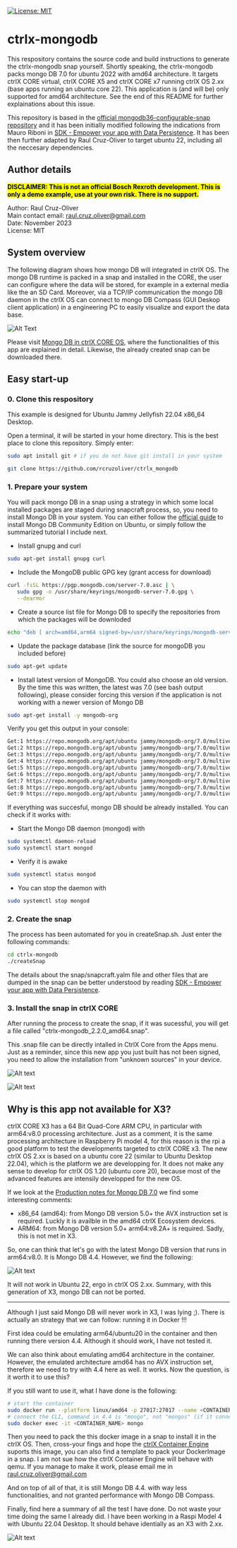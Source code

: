   [![License: MIT](https://img.shields.io/badge/License-MIT-yellow.svg)](https://opensource.org/licenses/MIT)

# ctrlx-mongodb

This respository contains the source code and build instructions to generate the ctrlx-mongodb snap yourself. Shortly speaking, the ctrlx-mongodb packs mongo DB 7.0 for ubuntu 2022 with amd64 architecture. It targets ctrlX CORE virtual, ctrlX CORE X5 and ctrlX CORE x7 running ctrlX OS 2.xx (base apps running an ubuntu core 22). This application is (and will be) only supported for amd64 architecture. See the end of this README for further explainations about this issue.

This repository is based in the [official mongodb36-configurable-snap repository](https://github.com/mauringo/mongodb36-configurable-snap) and it has been initially modified following the indications from Mauro Riboni in [SDK - Empower your app with Data Persistence](https://developer.community.boschrexroth.com/t5/Store-and-How-to/SDK-Empower-your-app-with-Data-Persistence/ba-p/69121). It has been then further adapted by Raul Cruz-Oliver to target ubuntu 22, including all the neccesary dependencies. 

## Author details
<mark>**DISCLAIMER: This is not an official Bosch Rexroth development. This is only a demo example, use at your own risk. There is no support.**</mark> 

Author: Raul Cruz-Oliver \
Main contact email: raul.cruz.oliver@gmail.com \
Date: November 2023 \
License: MIT

## System overview
The following diagram shows how mongo DB will integrated in ctrlX OS. The mongo DB runtime is packed in a snap and installed in the CORE, the user can configure where the data will be stored, for example in a external media like the an SD Card. Moreover, via a TCP/IP communication the mongo DB daemon in the ctrlX OS can connect to mongo DB Compass (GUI Deskop client application) in a engineering PC to easily visualize and export the data base.

![Alt Text](images/overview.png)

Please visit [Mongo DB in ctrlX CORE OS](https://developer.community.boschrexroth.com/t5/forums/editpage/board-id/dcdev_community-dev-blog/message-id/969), where the functionalities of this app are explained in detail. Likewise, the already created snap can be downloaded there. 


## Easy start-up

### 0. Clone this respository
This example is designed for Ubuntu Jammy Jellyfish 22.04 x86_64 Desktop.

Open a terminal, it will be started in your home directory. This is the best place to clone this repository. Simply enter:

```bash
sudo apt install git # if you do not have git install in your system

git clone https://github.com/rcruzoliver/ctrlx_mongodb
```

### 1. Prepare your system
You will pack mongo DB in a snap using a strategy in which some local installed packages are staged during snapcraft process, so, you need to install Mongo DB in your system. You can either follow the [official guide](https://www.mongodb.com/docs/manual/tutorial/install-mongodb-on-ubuntu/#std-label-install-mdb-community-ubuntu) to install Mongo DB Community Edition on Ubuntu, or simply follow the summarized tutorial I include next.

- Install gnupg and curl
```bash
sudo apt-get install gnupg curl
```
- Include the MongoDB public GPG key (grant access for download)
```bash
curl -fsSL https://pgp.mongodb.com/server-7.0.asc | \
   sudo gpg -o /usr/share/keyrings/mongodb-server-7.0.gpg \
   --dearmor
```
- Create a source list file for Mongo DB to specify the repositories from which the packages will be downloded
```bash
echo "deb [ arch=amd64,arm64 signed-by=/usr/share/keyrings/mongodb-server-7.0.gpg ] https://repo.mongodb.org/apt/ubuntu jammy/mongodb-org/7.0 multiverse" | sudo tee /etc/apt/sources.list.d/mongodb-org-7.0.list
```
- Update the package database (link the source for mongoDB you included before)
```bash
sudo apt-get update
```
- Install latest version of MongoDB. You could also choose an old version. By the time this was written, the latest was 7.0 (see bash output following), please consider forcing this version if the application is not working with a newer version of Mongo DB
```bash
sudo apt-get install -y mongodb-org
```
Verify you get this output in your console:
```bash
Get:1 https://repo.mongodb.org/apt/ubuntu jammy/mongodb-org/7.0/multiverse amd64 mongodb-database-tools amd64 100.9.4 [51.9 MB] 
Get:2 https://repo.mongodb.org/apt/ubuntu jammy/mongodb-org/7.0/multiverse amd64 mongodb-mongosh amd64 2.1.1 [47.9 MB] 
Get:3 https://repo.mongodb.org/apt/ubuntu jammy/mongodb-org/7.0/multiverse amd64 mongodb-org-shell amd64 7.0.4 [2,986 B] 
Get:4 https://repo.mongodb.org/apt/ubuntu jammy/mongodb-org/7.0/multiverse amd64 mongodb-org-server amd64 7.0.4 [36.5 MB] 
Get:5 https://repo.mongodb.org/apt/ubuntu jammy/mongodb-org/7.0/multiverse amd64 mongodb-org-mongos amd64 7.0.4 [25.4 MB] 
Get:6 https://repo.mongodb.org/apt/ubuntu jammy/mongodb-org/7.0/multiverse amd64 mongodb-org-database-tools-extra amd64 7.0.4 [7,756 B] 
Get:7 https://repo.mongodb.org/apt/ubuntu jammy/mongodb-org/7.0/multiverse amd64 mongodb-org-database amd64 7.0.4 [3,426 B] 
Get:8 https://repo.mongodb.org/apt/ubuntu jammy/mongodb-org/7.0/multiverse amd64 mongodb-org-tools amd64 7.0.4 [2,768 B] 
Get:9 https://repo.mongodb.org/apt/ubuntu jammy/mongodb-org/7.0/multiverse amd64 mongodb-org amd64 7.0.4 [2,802 B] 
```

If everything was succesful, mongo DB should be already installed. You can check if it works with:

- Start the Mongo DB daemon (mongod) with
```bash
sudo systemctl daemon-reload
sudo systemctl start mongod
```
- Verify it is awake
```bash
sudo systemctl status mongod
```
- You can stop the daemon with
```bash
sudo systemctl stop mongod
```

### 2. Create the snap
The process has been automated for you in createSnap.sh. Just enter the following commands:
```bash
cd ctrlx-mongodb
./createSnap
```
The details about the snap/snapcraft.yalm file and other files that are dumped in the snap can be better understood by reading [SDK - Empower your app with Data Persistence](https://developer.community.boschrexroth.com/t5/Store-and-How-to/SDK-Empower-your-app-with-Data-Persistence/ba-p/69121).

### 3. Install the snap in ctrlX CORE
After running the process to create the snap, if it was sucessful, you will get a file called "ctrlx-mongodb_2.2.0_amd64.snap".

This .snap file can be directly intalled in CtrlX Core from the Apps menu. Just as a reminder, since this new app you just built has not been signed, you need to allow the installation from "unknown sources" in your device.

![Alt text](/images/unknownsources.png)

![Alt text](/images/popup.png)


## Why is this app not available for X3?

ctrlX CORE X3 has a 64 Bit Quad-Core ARM CPU, in particular with arm64:v8.0 processing architecture. Just as a comment, it is the same processing architecture in Raspberry Pi model 4, for this reason is the rpi a good platform to test the developments targeted to ctrlX CORE x3. The new ctrlX OS 2.xx is based on a ubuntu core 22 (similar to Ubuntu Desktop 22.04), which is the platform we are developping for. It does not make any sense to develop for ctrlX OS 1.20 (ubuntu core 20), because most of the advanced features are intensily developped for the new OS.

If we look at the [Production notes for Mongo DB 7.0](https://www.mongodb.com/docs/manual/administration/production-notes/) we find some interesting comments:

- x86_64 (amd64): from Mongo DB version 5.0+ the AVX instruction set is required. Luckly it is availble in the amd64 ctrlX Ecosystem devices. 
- ARM64: from Mongo DB version 5.0+ arm64:v8.2A+ is required. Sadly, this is not met in X3.

So, one can think that let's go with the latest Mongo DB version that runs in arm64:v8.0. It is Mongo DB 4.4. However, we find the following: 

![Alt text](/images/platformsupport.png)

It will not work in Ubuntu 22, ergo in ctrlX OS 2.xx. Summary, with this generation of X3, mongo DB can not be ported. 

****************

Although I just said Mongo DB will never work in X3, I was lying ;). There is actually an strategy that we can follow: running it in Docker !!!

First idea could be emulating arm64/ubuntu20 in the container and then running there version 4.4. Although it should work, I have not tested it.

We can also think about emulating amd64 architecture in the container. However, the emulated architecture amd64 has no AVX instruction set, therefore we need to try with 4.4 here as well. It works. Now the question, is it worth it to use this? 

If you still want to use it, what I have done is the following:
```bash
# start the container
sudo docker run --platform linux/amd64 -p 27017:27017 --name <CONTAINER_NAME> mongo:4.4
# connect the CLI, command in 4.4 is "mongo", not "mongos" (if it connects, it means the daemon is alive)
sudo docker exec -it <CONTAINER_NAME> mongo
```

Then you need to pack the this docker image in a snap to install it in the ctrlX OS. Then, cross-your fings and hope the [ctrlX Container Engine](https://developer.community.boschrexroth.com/t5/Store-and-How-to/ctrlX-AUTOMATION-Container-Engine/ba-p/57324) suports this image, you can also find a template to pack your DockerImage in a snap. I am not sue how the ctrlX Container Engine will behave with qemu. If you manage to make it work, please email me in raul.cruz.oliver@gmail.com

And on top of all of that, it is still Mongo DB 4.4. with way less functionalities, and not granted performance with Mongo DB Compass.

Finally, find here a summary of all the test I have done. Do not waste your time doing the same I already did. I have been working in a Raspi Model 4 with Ubuntu 22.04 Desktop. It should behave identially as an X3 with 2.xx.

![Alt text](/images/comparison.png)